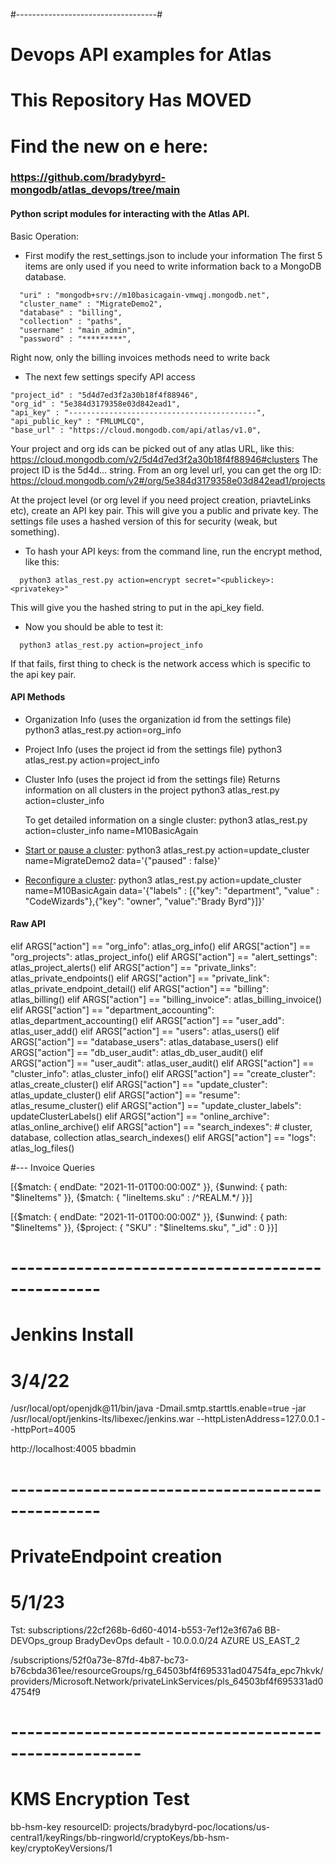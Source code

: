 #-----------------------------------#
#  Devops API examples for Atlas    #

# This Repository Has MOVED #
# Find the new on e here: #
###  https://github.com/bradybyrd-mongodb/atlas_devops/tree/main ###



#### Python script modules for interacting with the Atlas API. ####

Basic Operation:

- First modify the rest_settings.json to include your information
The first 5 items are only used if you need to write information back to a MongoDB database.
```
  "uri" : "mongodb+srv://m10basicagain-vmwqj.mongodb.net",
  "cluster_name" : "MigrateDemo2",
  "database" : "billing",
  "collection" : "paths",
  "username" : "main_admin",
  "password" : "*********",  
```
Right now, only the billing invoices methods need to write back

- The next few settings specify API access
```
"project_id" : "5d4d7ed3f2a30b18f4f88946",
"org_id" : "5e384d3179358e03d842ead1",
"api_key" : "------------------------------------------",
"api_public_key" : "FMLUMLCQ",
"base_url" : "https://cloud.mongodb.com/api/atlas/v1.0",
```
Your project and org ids can be picked out of any atlas URL, like this:
https://cloud.mongodb.com/v2/5d4d7ed3f2a30b18f4f88946#clusters
The project ID is the 5d4d... string.  From an org level url, you can get the org ID:
https://cloud.mongodb.com/v2#/org/5e384d3179358e03d842ead1/projects

At the project level (or org level if you need project creation, priavteLinks etc), create an API key pair.  This will give you a public and private key.  The settings file uses a hashed version of this for security (weak, but something).  
- To hash your API keys:
  from the command line, run the encrypt method, like this:
```
  python3 atlas_rest.py action=encrypt secret="<publickey>:<privatekey>"
```
This will give you the hashed string to put in the api_key field.

- Now you should be able to test it:
```
  python3 atlas_rest.py action=project_info
```
If that fails, first thing to check is the network access which is specific to the api key pair.

#### API Methods ####

- Organization Info (uses the organization id from the settings file)
  python3 atlas_rest.py action=org_info

- Project Info (uses the project id from the settings file)
  python3 atlas_rest.py action=project_info

- Cluster Info (uses the project id from the settings file)
  Returns information on all clusters in the project
  python3 atlas_rest.py action=cluster_info

  To get detailed information on a single cluster:
  python3 atlas_rest.py action=cluster_info name=M10BasicAgain

- [Start or pause a cluster](https://docs.atlas.mongodb.com/pause-terminate-cluster/):
  python3 atlas_rest.py action=update_cluster name=MigrateDemo2 data='{"paused" : false}'

- [Reconfigure a cluster](https://docs.atlas.mongodb.com/scale-cluster/):
  python3 atlas_rest.py action=update_cluster name=M10BasicAgain data='{"labels" : [{"key": "department", "value" : "CodeWizards"},{"key": "owner", "value":"Brady Byrd"}]}'

#### Raw API ####
elif ARGS["action"] == "org_info":
    atlas_org_info()
elif ARGS["action"] == "org_projects":
    atlas_project_info()
elif ARGS["action"] == "alert_settings":
    atlas_project_alerts()
elif ARGS["action"] == "private_links":
    atlas_private_endpoints()
elif ARGS["action"] == "private_link":
    atlas_private_endpoint_detail()
elif ARGS["action"] == "billing":
    atlas_billing()
elif ARGS["action"] == "billing_invoice":
    atlas_billing_invoice()
elif ARGS["action"] == "department_accounting":
    atlas_department_accounting()
elif ARGS["action"] == "user_add":
    atlas_user_add()
elif ARGS["action"] == "users":
    atlas_users()
elif ARGS["action"] == "database_users":
    atlas_database_users()
elif ARGS["action"] == "db_user_audit":
    atlas_db_user_audit()
elif ARGS["action"] == "user_audit":
    atlas_user_audit()
elif ARGS["action"] == "cluster_info":
    atlas_cluster_info()
elif ARGS["action"] == "create_cluster":
    atlas_create_cluster()
elif ARGS["action"] == "update_cluster":
    atlas_update_cluster()
elif ARGS["action"] == "resume":
    atlas_resume_cluster()
elif ARGS["action"] == "update_cluster_labels":
    updateClusterLabels()
elif ARGS["action"] == "online_archive":
    atlas_online_archive()
elif ARGS["action"] == "search_indexes":
    # cluster, database, collection
    atlas_search_indexes()
elif ARGS["action"] == "logs":
    atlas_log_files()













#--- Invoice Queries

[{$match: {
  endDate: "2021-11-01T00:00:00Z"
}}, {$unwind: {
  path: "$lineItems"
}}, {$match: {
  "lineItems.sku" : /^REALM.*/
}}]

[{$match: {
  endDate: "2021-11-01T00:00:00Z"
}}, {$unwind: {
  path: "$lineItems"
}}, {$project: {
  "SKU" : "$lineItems.sku", "_id" : 0
}}]


# ------------------------------------------------- #
#  Jenkins Install
#  3/4/22

/usr/local/opt/openjdk@11/bin/java -Dmail.smtp.starttls.enable=true -jar /usr/local/opt/jenkins-lts/libexec/jenkins.war --httpListenAddress=127.0.0.1 --httpPort=4005

http://localhost:4005
bbadmin

# ------------------------------------------------- #
#  PrivateEndpoint creation
#  5/1/23

Tst: 
subscriptions/22cf268b-6d60-4014-b553-7ef12e3f67a6
BB-DEVOps_group
BradyDevOps
default - 10.0.0.0/24
AZURE
US_EAST_2

/subscriptions/52f0a73e-87fd-4b87-bc73-b76cbda361ee/resourceGroups/rg_64503bf4f695331ad04754fa_epc7hkvk/providers/Microsoft.Network/privateLinkServices/pls_64503bf4f695331ad04754f9

# ------------------------------------------------------ #
#  KMS Encryption Test
bb-hsm-key
resourceID: projects/bradybyrd-poc/locations/us-central1/keyRings/bb-ringworld/cryptoKeys/bb-hsm-key/cryptoKeyVersions/1